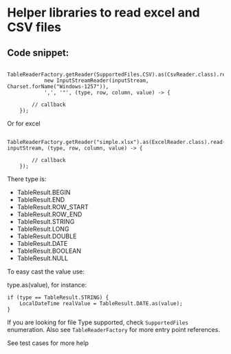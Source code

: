 # Helper libraries to read excel and CSV files

## Code snippet:

			TableReaderFactory.getReader(SupportedFiles.CSV).as(CsvReader.class).read(
				new InputStreamReader(inputStream, Charset.forName("Windows-1257")),
				',', '"', (type, row, column, value) -> {
		
			// callback
		});

Or for excel

		TableReaderFactory.getReader("simple.xlsx").as(ExcelReader.class).read(0, inputStream, (type, row, column, value) -> {
		
			// callback
		});

There type is:

- TableResult.BEGIN
- TableResult.END
- TableResult.ROW_START
- TableResult.ROW_END
- TableResult.STRING
- TableResult.LONG
- TableResult.DOUBLE
- TableResult.DATE
- TableResult.BOOLEAN
- TableResult.NULL

To easy cast the value use:

type.as(value), for instance:

	if (type == TableResult.STRING) {
		LocalDateTime realValue = TableResult.DATE.as(value);
	}

If you are looking for file Type supported, check ``SupportedFiles`` enumeration. Also see ``TableReaderFactory`` for more entry point references.

See test cases for more help
